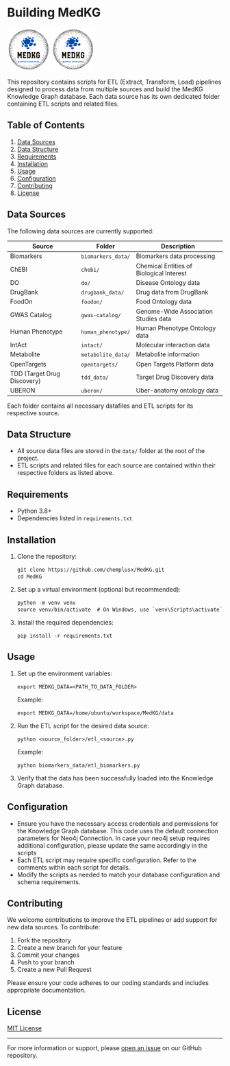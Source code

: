 # Building MedKG

<picture>
  <source media="(prefers-color-scheme: light)" srcset="medkg-api/static/images/logo-3.png">
  <img alt="MedKG Logo" src="medkg-api/static/images/logo-3.png" width="100" height="100">
</picture>

<picture>
  <source media="(prefers-color-scheme: dark)" srcset="medkg-api/static/images/logo-3.png">
  <source media="(prefers-color-scheme: light)" srcset="medkg-api/static/images/logo-3.png">
  <img alt="MedKG Logo" src="medkg-api/static/images/logo-3.png" width="100" height="100">
</picture>

This repository contains scripts for ETL (Extract, Transform, Load) pipelines designed to process data from multiple sources and build the MedKG Knowledge Graph database. Each data source has its own dedicated folder containing ETL scripts and related files.

## Table of Contents

1. [Data Sources](#data-sources)
2. [Data Structure](#data-structure)
3. [Requirements](#requirements)
4. [Installation](#installation)
5. [Usage](#usage)
6. [Configuration](#configuration)
7. [Contributing](#contributing)
8. [License](#license)

## Data Sources

The following data sources are currently supported:

| Source | Folder | Description |
|--------|--------|-------------|
| Biomarkers | `biomarkers_data/` | Biomarkers data processing |
| ChEBI | `chebi/` | Chemical Entities of Biological Interest |
| DO | `do/` | Disease Ontology data |
| DrugBank | `drugbank_data/` | Drug data from DrugBank |
| FoodOn | `foodon/` | Food Ontology data |
| GWAS Catalog | `gwas-catalog/` | Genome-Wide Association Studies data |
| Human Phenotype | `human_phenotype/` | Human Phenotype Ontology data |
| IntAct | `intact/` | Molecular interaction data |
| Metabolite | `metabolite_data/` | Metabolite information |
| OpenTargets | `opentargets/` | Open Targets Platform data |
| TDD (Target Drug Discovery) | `tdd_data/` | Target Drug Discovery data |
| UBERON | `uberon/` | Uber-anatomy ontology data |

Each folder contains all necessary datafiles and ETL scripts for its respective source.

## Data Structure

- All source data files are stored in the `data/` folder at the root of the project.
- ETL scripts and related files for each source are contained within their respective folders as listed above.

## Requirements

- Python 3.8+
- Dependencies listed in `requirements.txt`

## Installation

1. Clone the repository:
   ```
   git clone https://github.com/chemplusx/MedKG.git
   cd MedKG
   ```

2. Set up a virtual environment (optional but recommended):
   ```
   python -m venv venv
   source venv/bin/activate  # On Windows, use `venv\Scripts\activate`
   ```

3. Install the required dependencies:
   ```
   pip install -r requirements.txt
   ```

## Usage

1. Set up the environment variables:
   ```
   export MEDKG_DATA=<PATH_TO_DATA_FOLDER>
   ```
   Example:
   ```
   export MEDKG_DATA=/home/ubuntu/workspace/MedKG/data
   ```

2. Run the ETL script for the desired data source:
   ```
   python <source_folder>/etl_<source>.py
   ```
   Example:
   ```
   python biomarkers_data/etl_biomarkers.py
   ```

3. Verify that the data has been successfully loaded into the Knowledge Graph database.

## Configuration

- Ensure you have the necessary access credentials and permissions for the Knowledge Graph database.
   This code uses the default connection parameters for Neo4j Connection. In case your neo4j setup requires additional configuration, please update the same accordingly in the scripts
- Each ETL script may require specific configuration. Refer to the comments within each script for details.
- Modify the scripts as needed to match your database configuration and schema requirements.

## Contributing

We welcome contributions to improve the ETL pipelines or add support for new data sources. To contribute:

1. Fork the repository
2. Create a new branch for your feature
3. Commit your changes
4. Push to your branch
5. Create a new Pull Request

Please ensure your code adheres to our coding standards and includes appropriate documentation.

## License

[MIT License](https://github.com/chemplusx/MedKG/blob/master/LICENSE)

---

For more information or support, please [open an issue](https://github.com/chemplusx/MedKG/issues) on our GitHub repository.
